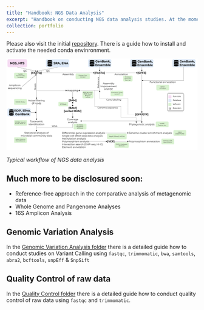```yaml
---
title: "Handbook: NGS Data Analysis"
excerpt: "Handbook on conducting NGS data analysis studies. At the moment there are detailed manuals on Quality Control and Variant Calling. Much more to be disclosured soon!<br/><img src='/images/NGS workflow.png' width='500px'>"
collection: portfolio
---
```


Please also visit the initial [repository](https://github.com/iliapopov17/NGS-Data-Analysis-Manual). There is a guide how to install and activate the needed conda envinronment.

<img src='/images/NGS workflow.png'>

_Typical workflow of NGS data analysis_

## Much more to be disclosured soon:
- Reference-free approach in the comparative analysis of metagenomic data
- Whole Genome and Pangenome Analyses
- 16S Amplicon Analysis

## Genomic Variation Analysis

In the [Genomic Variation Analysis folder](https://github.com/iliapopov17/NGS-Data-Analysis-Manual/tree/main/2%20-%20Genomic%20Variation%20Analysis) there is a detailed guide how to conduct studies on Variant Calling using `fastqc`, `trimmomatic`, `bwa`, `samtools`, `abra2`, `bcftools`, `snpEff` & `SnpSift`

## Quality Control of raw data

In the [Quality Control folder](https://github.com/iliapopov17/NGS-Data-Analysis-Manual/tree/main/1%20-%20Quality%20Control) there is a detailed guide how to conduct quality control of raw data using `fastqc` and `trimmomatic`.
